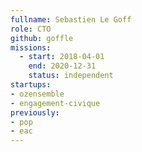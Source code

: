 ```yaml
---
fullname: Sebastien Le Goff
role: CTO
github: goffle
missions:
  - start: 2018-04-01
    end: 2020-12-31
    status: independent
startups:
- ozensemble
- engagement-civique
previously:
- pop
- eac   
---
```

